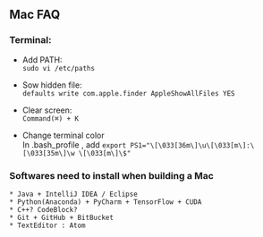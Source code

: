 ## Mac FAQ


### Terminal:  
* Add PATH:     
	`sudo vi /etc/paths`

* Sow hidden file:   
	`defaults write com.apple.finder AppleShowAllFiles YES`

* Clear screen:  
	`Command(⌘) + K`

* Change terminal color   
	In .bash_profile , add `export PS1="\[\033[36m\]\u\[\033[m\]:\[\033[35m\]\w \[\033[m\]\$"`







### Softwares need to install when building a Mac   
	* Java + IntelliJ IDEA / Eclipse
	* Python(Anaconda) + PyCharm + TensorFlow + CUDA
	* C++? CodeBlock?
	* Git + GitHub + BitBucket
	* TextEditor : Atom
